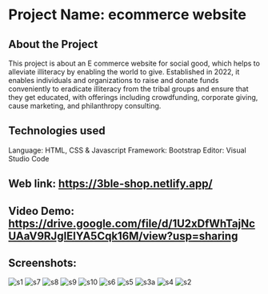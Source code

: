 # Project Name: ecommerce website

## About the Project
This project is about an E commerce website for social good, which helps to alleviate illiteracy by enabling the world to give. Established in 2022, it enables individuals and organizations to raise and donate funds conveniently to eradicate illiteracy from the tribal groups and ensure that they get educated, with offerings including crowdfunding, corporate giving, cause marketing, and philanthropy consulting.


## Technologies used
Language: HTML, CSS & Javascript
Framework: Bootstrap
Editor: Visual Studio Code


## Web link: https://3ble-shop.netlify.app/

## Video Demo: https://drive.google.com/file/d/1U2xDfWhTajNcUAaV9RJgIEIYA5Cqk16M/view?usp=sharing

## Screenshots:

![s1](https://user-images.githubusercontent.com/108210784/187046167-eb457884-fe85-49dd-9926-78438c49a537.jpg)
![s7](https://user-images.githubusercontent.com/108210784/187046171-aaff2b62-ab4c-4da8-9391-361ba98cda23.jpg)
![s8](https://user-images.githubusercontent.com/108210784/187046173-9bd80793-059b-4da9-b458-751e3ebdc48b.jpg)
![s9](https://user-images.githubusercontent.com/108210784/187046175-51c73ecd-8f49-43ed-ba33-70640e08aee2.jpg)
![s10](https://user-images.githubusercontent.com/108210784/187046176-b84e0a7e-00e5-4e52-91c6-5ec299bcd29c.jpg)
![s6](https://user-images.githubusercontent.com/108210784/187046181-7a89b384-8e70-41a7-b0d9-f1e6a00f52f1.jpg)
![s5](https://user-images.githubusercontent.com/108210784/187046185-77006317-b9ca-4fb2-b9f3-7dc80664c667.jpg)
![s3a](https://user-images.githubusercontent.com/108210784/187046186-6e3d40c3-dd08-4473-9c30-c094f21ae199.jpg)
![s4](https://user-images.githubusercontent.com/108210784/187046189-4a4884f2-2659-4b7f-acbb-7df6f2b00e8d.jpg)
![s2](https://user-images.githubusercontent.com/108210784/187046190-ca5e78c0-d90a-4a05-8c1f-5ad3ac5b28b1.jpg)
